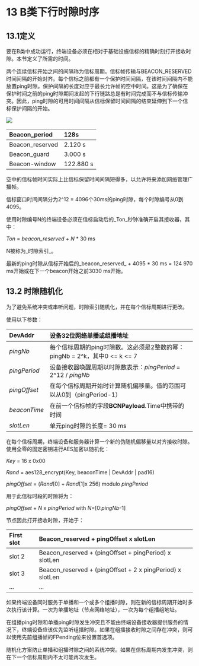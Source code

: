 # 13 B类下行时隙时序

## 13.1定义

要在B类中成功运行，终端设备必须在相对于基础设施信标的精确时刻打开接收时隙。本节定义了所需的时间。

两个连续信标开始之间的间隔称为信标周期。信标帧传输与BEACON\_RESERVED时间间隔的开始对齐。每个信标之前都有一个保护时间间隔，在该时间间隔内不能放置ping时隙。保护间隔的长度对应于最长允许帧的空中时间。这是为了确保在保护时间之前的ping时隙期间发起的下行链路总是有时间完成而不与信标传输冲突。因此，ping时隙的可用时间间隔从信标保留时间间隔的结束延伸到下一个信标保护间隔的开始。

![](.gitbook/assets/figure-53-beacon-timing.png)

| Beacon\_period | 128s |
| :--- | :--- |
| Beacon\_reserved | 2.120 s |
| Beacon\_guard | 3.000 s |
| Beacon-window | 122.880 s |

空中的信标帧时间实际上比信标保留时间间隔短得多，以允许将来添加网络管理广播帧。

信标窗口时间间隔分为2^12 = 4096个30ms的ping时隙，每个时隙编号从0到4095。

使用时隙编号N的终端设备必须在信标启动后的_Ton_秒钟准确开启其接收器，其中：

_Ton_ = _beacon\_reserved_ + _N_ \* 30 ms

N被称为_时隙索引_。

最新的ping时隙从信标开始后的_beacon\_reserved_ + 4095 \* 30 ms = 124 970 ms开始或在下一个beacon开始之前3030 ms开始。

## 13.2 时隙随机化

为了避免系统冲突或串听问题，时隙索引随机化，并在每个信标周期进行更改。

使用以下参数：

| DevAddr | 设备32位网络单播或组播地址 |
| :--- | :--- |
| _pingNb_ | 每个信标周期的ping时隙数。这必须是2整数的幂：pingNb = 2^k，其中0 &lt;= k &lt;= 7 |
| _pingPeriod_ | 设备接收器唤醒周期以时隙数表示：_pingPeriod_ = 2^12 / _pingNb_ |
| _pingOffset_ | 在每个信标周期开始时计算随机偏移量。值的范围可以从0到（pingPeriod-1） |
| _beaconTime_ | 在前一个信标帧的字段**BCNPayload**.Time中携带的时间 |
| _slotLen_ | 单元ping时隙的长度= 30 ms |

在每个信标周期，终端设备和服务器计算一个新的伪随机偏移量以对齐接收时隙。使用全零的固定密钥进行AES加密以随机化：

_Key_ = 16 x 0x00

_Rand_ = aes128\_encrypt\(Key, beaconTime \| DevAddr \| pad16\)

_pingOffset_ = \(_Rand_\[0\] + _Rand_\[1\]x 256\) modulo _pingPeriod_

用于此信标时段的时隙将为：

_pingOffset_ + _N_ x _pingPeriod_ with _N_=\[0:_pingNb_-1\]

节点因此打开接收时隙，开始于：

| First slot | Beacon\_reserved + pingOffset x slotLen |
| :--- | :--- |
| slot 2 | Beacon\_reserved + \(pingOffset + pingPeriod\) x slotLen |
| slot 3 | Beacon\_reserved + \(pingOffset + 2 x pingPeriod\) x slotLen |
| ... | ... |

如果终端设备同时服务于单播和一个或多个组播时隙，则在新的信标周期开始时多次执行该计算。一次为单播地址（节点网络地址），一次为每个组播组地址。

在组播ping时隙和单播ping时隙发生冲突且不能由终端设备接收器提供服务的情况下，终端设备应该优先监听组播时隙。如果在组播接收时隙之间存在冲突，则可以使用先前组播帧的FPending位来设置首选项。

随机化方案防止单播和组播时隙之间的系统冲突。如果在信标周期内发生冲突，则在下一个信标周期内不太可能再次发生。

